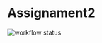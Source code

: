 # Assignament2
![workflow status](https://github.com/BonatoManuele/Assignament2/actions/workflows/main.yml/badge.svg)
